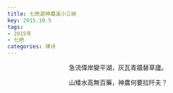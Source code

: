 ```yaml
---
title: 七绝遊神農溪小三峽
key: 2015.10.5
tags: 
- 2015年 
- 七绝
categories: 律诗
---
```


<p align="center">急流偉岸變平湖，灰瓦青牆替草廬。
</p>
<p align="center">山矮水高無百藥，神農何要拉阡夫？
</p>
